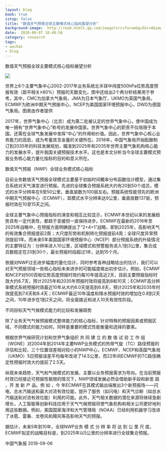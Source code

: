 ```yaml
---
layout: blog
book: true
istop: false
title: "数值天气预报全球主要模式核心指标展望分析"
background-image:  http://read.html5.qq.com/image?src=forum&q=5&r=0&imgflag=7&imageUrl=https://mmbiz.qpic.cn/mmbiz_jpg/OIabMyQs2qbpicRCEI8OxePE8B53ASxuqTmwEWZFw9e9XjpyicdcHdoh4l9PtWOADSGRGUhqPf2kYV9dniaRBhKBA/640?wx_fmt=jpeg&tp=webp&wxfrom=5&wx_lazy=1&wx_co=1
date:  2018-09-07 18:40:56
category: research
tags:
- wechat
- blog
---
```


数值天气预报全球主要模式核心指标展望分析


![](http://read.html5.qq.com/image?src=forum&q=5&r=0&imgflag=7&imageUrl=https://mmbiz.qpic.cn/mmbiz_jpg/OIabMyQs2qbpicRCEI8OxePE8B53ASxuqTmwEWZFw9e9XjpyicdcHdoh4l9PtWOADSGRGUhqPf2kYV9dniaRBhKBA/640?wx_fmt=jpeg&tp=webp&wxfrom=5&wx_lazy=1&wx_co=1)

世界上6个主要气象中心2002-2017年业务系统北半球中纬度500hPa位势高度预报有效（距平相关≥80%）预报的天数变化，图中还给出2个再分析结果用于参考。其中，CMC为加拿大气象局，JMA为日本气象厅，UKMO为英国气象局，ECMWF为欧洲中期天气预报中心，NCEP为美国国家环境预报中心，DWD为德国气象局。图表由作者提供

 

2017年，世界气象中心（北京）成为第二批被认定的世界气象中心，使中国成为唯一拥有“世界气象中心”称号的发展中国家。世界气象中心的职责不仅局限于本国，还需在全球气象发展中发挥“中心”的作用和价值。因此，世界气象中心核心业务能力的高低，成为考量其含金量的关键所在。2018年，中国气象局开始酝酿制订到2035年的科技发展规划，瞄准到2025年和2035年世界主要气象机构核心能力的发展水平，提升我国关键预报技术水平。这也是本文分析当今全球主要模式预报业务核心能力量化指标的目的和意义所在。

 

数值天气预报（NWP）全球业务模式核心指标

目前业务数值天气预报全球模式主要基于初始时间概率分布函数估计模型，通过集合系统对天气演变进行预报。先进的全球集合预报系统大约有20到50个成员，模式的水平分辨率在9至50公里，垂直层数为100层左右。预报系统性能领先的欧洲中期天气预报中心（ECMWF），其模式水平分辨率达9公里，垂直层数137层，预报时效在10至15天之间。

 

全球主要气象中心预报指标的演变和相互比较显示，ECMWF本世纪以来的发展趋势具有一定代表性，都趋于变缓但一直保持进步。ECMWF在最新的2016年至2025年战略中，在预报方面明确提出了“2+4+1”战略，即到2025年，高影响天气的有效集合预报提前2周；大尺度形势和机制转化预报提前4周；全球尺度异常预测提前1年。而未来5年美国国家环境预报中心（NCEP）部分预报系统的升级情况的主要特征为：分辨率进入10公里，区域模式和预警服务进入1到3公里，集合成员数稳定在20到30个，最长预报时段超过1年，达到15个月。

 

依据对NWP过去进步幅度的量化估计，同时参考各种战略给出的估计，我们可以对天气预报领域一些核心指标未来进步的可能幅度做出初步估计。例如，ECMWF和NCEP对500百帕位势高度预报时效约每10年提高近2天，目前主要预报指标时效大约6.7天，预计2025年和2035年预报时效将提高到8和10天；ECMWF高分辨率模式系统预报时效最近10年从大约6.0天提高到6.8天，预计2025年和2035年时效提高到7.6天和8.4天；ECMWF最近10年温度和降水预报时效的增加在0.8到2天之间，10年进步在1到2天之间，将全面接近和进入10天有效性阶段。



不同目标天气气候模式能力的比较和发展趋势

除了业务天气气候预报模式整体能力的核心指标，针对特殊的预报因素或预报区域，不同模式的能力如何，同样是重要的模式性能衡量和选择的要素。

根据世界气候研究计划和世界气象组织 共 同 建 立 的 数 值 试 验 工 作 组（WGNE）对2004年到2014年主要NWP业务模式的热带气旋（TC）路径预报的评估和比较，三个位置误差相对较小的NWP中心，ECMWF、NCEP和英国气象局（UKMO）5日预报误差平均每年改进了14.5公里，而22年间ECMWF的TC路径确定性预报时效大约提前了2.5天。



纵观未来趋势，天气和气候模式的发展，主要以业务预报需求为导向。在当前预报时效已经接近可预报性极限的情况下，NWP领域发展必然会借助新手段和新思 路 ，开 发 新 产 品。例 如 ，今 年ECMWF在其模式输出端推出3个新预报场——闪电、总水汽输送和最大对流有效位能，提升了服务（如闪电）和天气诊断（如总水汽输送和对流有效位能）利用的可能。此外，天气相关数据的潜在来源将继续急剧增长，人工智能等创新科技应用于天气气候预报将使气象机构和相关公司更好地利用这些数据。例如，美国国家海洋和大气管理局（NOAA）已经利用机器学习改进了冰雹、雷暴、龙卷风和飓风等高影响天气的预报。



据估计，未来5年到10年，全球NWP业务 模 式 分 辨 率 将 达 到 公 里 尺 度。ECMWF拟定的战略目标是，到2025年以5公里的分辨率进行全球集合预报。

中国气象报 2018-09-06
